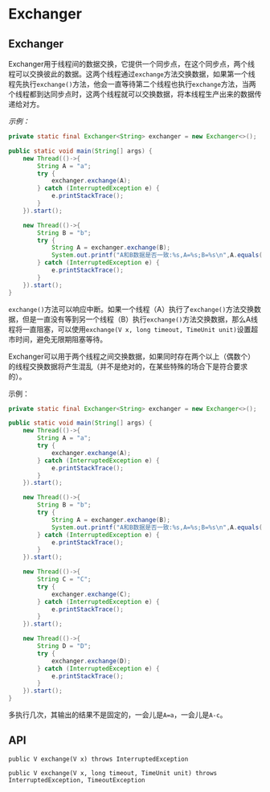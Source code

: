 # Exchanger

## Exchanger

Exchanger用于线程间的数据交换，它提供一个同步点，在这个同步点，两个线程可以交换彼此的数据。这两个线程通过`exchange`方法交换数据，如果第一个线程先执行`exchange()`方法，他会一直等待第二个线程也执行`exchange`方法，当两个线程都到达同步点时，这两个线程就可以交换数据，将本线程生产出来的数据传递给对方。

*示例：*

```java
private static final Exchanger<String> exchanger = new Exchanger<>();

public static void main(String[] args) {
    new Thread(()->{
        String A = "a";
        try {
            exchanger.exchange(A);
        } catch (InterruptedException e) {
            e.printStackTrace();
        }
    }).start();

    new Thread(()->{
        String B = "b";
        try {
            String A = exchanger.exchange(B);
            System.out.printf("A和B数据是否一致:%s,A=%s;B=%s\n",A.equals(B),A,B);
        } catch (InterruptedException e) {
            e.printStackTrace();
        }
    }).start();
}
```

`exchange()`方法可以响应中断。如果一个线程（A）执行了`exchange()`方法交换数据，但是一直没有等到另一个线程（B）执行`exchange()`方法交换数据，那么A线程将一直阻塞，可以使用`exchange(V x, long timeout, TimeUnit unit)`设置超市时间，避免无限期阻塞等待。

Exchanger可以用于两个线程之间交换数据，如果同时存在两个以上（偶数个）的线程交换数据将产生混乱（并不是绝对的，在某些特殊的场合下是符合要求的）。

示例：

```java
private static final Exchanger<String> exchanger = new Exchanger<>();

public static void main(String[] args) {
    new Thread(()->{
        String A = "a";
        try {
            exchanger.exchange(A);
        } catch (InterruptedException e) {
            e.printStackTrace();
        }
    }).start();

    new Thread(()->{
        String B = "b";
        try {
            String A = exchanger.exchange(B);
            System.out.printf("A和B数据是否一致:%s,A=%s;B=%s\n",A.equals(B),A,B);
        } catch (InterruptedException e) {
            e.printStackTrace();
        }
    }).start();

    new Thread(()->{
        String C = "C";
        try {
            exchanger.exchange(C);
        } catch (InterruptedException e) {
            e.printStackTrace();
        }
    }).start();

    new Thread(()->{
        String D = "D";
        try {
            exchanger.exchange(D);
        } catch (InterruptedException e) {
            e.printStackTrace();
        }
    }).start();
}
```

多执行几次，其输出的结果不是固定的，一会儿是`A=a`，一会儿是`A-c`。

## API

`public V exchange(V x) throws InterruptedException`

`public V exchange(V x, long timeout, TimeUnit unit) throws InterruptedException, TimeoutException`
